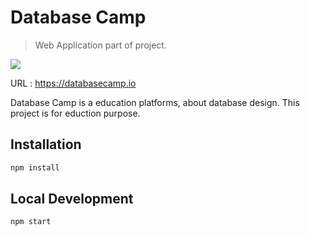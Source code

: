 # Database Camp
> Web Application part of project.

<a href="https://codeclimate.com/github/ganinw13120/DatabaseCampWebApplication/maintainability"><img src="https://api.codeclimate.com/v1/badges/7e4cae8ce350cf11b51d/maintainability" /></a> 

URL : https://databasecamp.io

Database Camp is a education platforms, about database design. This project is for eduction purpose.
## Installation

```sh
npm install
```
## Local Development
```sh
npm start
```


